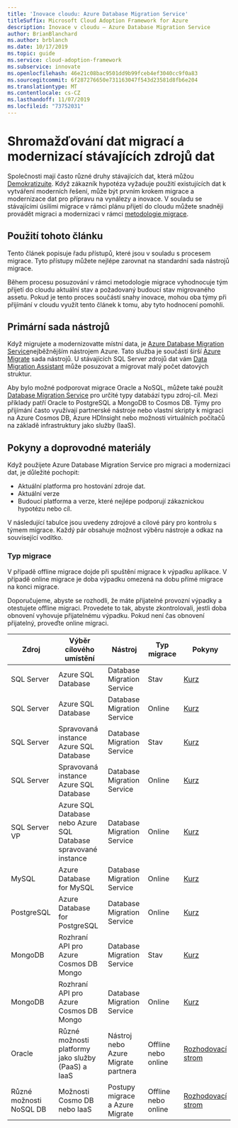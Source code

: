 ```yaml
---
title: 'Inovace cloudu: Azure Database Migration Service'
titleSuffix: Microsoft Cloud Adoption Framework for Azure
description: Inovace v cloudu – Azure Database Migration Service
author: BrianBlanchard
ms.author: brblanch
ms.date: 10/17/2019
ms.topic: guide
ms.service: cloud-adoption-framework
ms.subservice: innovate
ms.openlocfilehash: 46e21c08bac9501dd9b99fceb4ef3040cc9f0a83
ms.sourcegitcommit: 6f287276650e731163047f543d23581d8fb6e204
ms.translationtype: MT
ms.contentlocale: cs-CZ
ms.lasthandoff: 11/07/2019
ms.locfileid: "73752031"
---
```

# <a name="collect-data-through-the-migration-and-modernization-of-existing-data-sources"></a>Shromažďování dat migrací a modernizací stávajících zdrojů dat

Společnosti mají často různé druhy stávajících dat, která můžou [Demokratizujte](../considerations/data.md). Když zákazník hypotéza vyžaduje použití existujících dat k vytváření moderních řešení, může být prvním krokem migrace a modernizace dat pro přípravu na vynálezy a inovace. V souladu se stávajícími úsilími migrace v rámci plánu přijetí do cloudu můžete snadněji provádět migraci a modernizaci v rámci [metodologie migrace](../../migrate/index.md).

## <a name="use-of-this-article"></a>Použití tohoto článku

Tento článek popisuje řadu přístupů, které jsou v souladu s procesem migrace. Tyto přístupy můžete nejlépe zarovnat na standardní sada nástrojů migrace.

Během procesu posuzování v rámci metodologie migrace vyhodnocuje tým přijetí do cloudu aktuální stav a požadovaný budoucí stav migrovaného assetu. Pokud je tento proces součástí snahy inovace, mohou oba týmy při přijímání v cloudu využít tento článek k tomu, aby tyto hodnocení pomohli.

## <a name="primary-toolset"></a>Primární sada nástrojů

Když migrujete a modernizovatte místní data, je [Azure Database Migration Service](https://docs.microsoft.com/azure/dms)nejběžnějším nástrojem Azure. Tato služba je součástí širší [Azure Migrate](https://docs.microsoft.com/azure/migrate/migrate-services-overview) sada nástrojů. U stávajících SQL Server zdrojů dat vám [Data Migration Assistant](https://docs.microsoft.com/sql/dma/dma-overview) může posuzovat a migrovat malý počet datových struktur.

Aby bylo možné podporovat migrace Oracle a NoSQL, můžete také použít [Database Migration Service](https://docs.microsoft.com/azure/dms) pro určité typy databází typu zdroj-cíl. Mezi příklady patří Oracle to PostgreSQL a MongoDB to Cosmos DB. Týmy pro přijímání často využívají partnerské nástroje nebo vlastní skripty k migraci na Azure Cosmos DB, Azure HDInsight nebo možnosti virtuálních počítačů na základě infrastruktury jako služby (IaaS).

## <a name="considerations-and-guidance"></a>Pokyny a doprovodné materiály

Když použijete Azure Database Migration Service pro migraci a modernizaci dat, je důležité pochopit:

- Aktuální platforma pro hostování zdroje dat.
- Aktuální verze
- Budoucí platforma a verze, které nejlépe podporují zákaznickou hypotézu nebo cíl.

V následující tabulce jsou uvedeny zdrojové a cílové páry pro kontrolu s týmem migrace. Každý pár obsahuje možnost výběru nástroje a odkaz na související vodítko.

### <a name="migration-type"></a>Typ migrace

V případě offline migrace dojde při spuštění migrace k výpadku aplikace. V případě online migrace je doba výpadku omezená na dobu přímé migrace na konci migrace.

Doporučujeme, abyste se rozhodli, že máte přijatelné provozní výpadky a otestujete offline migraci. Provedete to tak, abyste zkontrolovali, jestli doba obnovení vyhovuje přijatelnému výpadku. Pokud není čas obnovení přijatelný, proveďte online migraci.

|Zdroj  |Výběr cílového umístění  |Nástroj  |Typ migrace  |Pokyny  |
|---------|---------|---------|---------|---------|
|SQL Server|Azure SQL Database|Database Migration Service|Stav|[Kurz](https://docs.microsoft.com/azure/dms/tutorial-sql-server-to-azure-sql)|
|SQL Server|Azure SQL Database|Database Migration Service|Online|[Kurz](https://docs.microsoft.com/azure/dms/tutorial-sql-server-azure-sql-online)|
|SQL Server|Spravovaná instance Azure SQL Database|Database Migration Service|Stav|[Kurz](https://docs.microsoft.com/azure/dms/tutorial-sql-server-to-managed-instance)|
|SQL Server|Spravovaná instance Azure SQL Database|Database Migration Service|Online|[Kurz](https://docs.microsoft.com/azure/dms/tutorial-sql-server-managed-instance-online)|
|SQL Server VP|Azure SQL Database nebo Azure SQL Database spravované instance|Database Migration Service|Online|[Kurz](https://docs.microsoft.com/azure/dms/tutorial-rds-sql-server-azure-sql-and-managed-instance-online)|
|MySQL|Azure Database for MySQL|Database Migration Service|Online|[Kurz](https://docs.microsoft.com/azure/dms/tutorial-mysql-azure-mysql-online)|
|PostgreSQL|Azure Database for PostgreSQL|Database Migration Service|Online|[Kurz](https://docs.microsoft.com/azure/dms/tutorial-postgresql-azure-postgresql-online)|
|MongoDB|Rozhraní API pro Azure Cosmos DB Mongo|Database Migration Service|Stav|[Kurz](https://docs.microsoft.com/azure/dms/tutorial-mongodb-cosmos-db)|
|MongoDB|Rozhraní API pro Azure Cosmos DB Mongo|Database Migration Service|Online|[Kurz](https://docs.microsoft.com/azure/dms/tutorial-mongodb-cosmos-db-online)|
|Oracle|Různé možnosti platformy jako služby (PaaS) a IaaS|Nástroj nebo Azure Migrate partnera|Offline nebo online|[Rozhodovací strom](../../migrate/expanded-scope/data-oracle-migration.md)|
|Různé možnosti NoSQL DB|Možnosti Cosmo DB nebo IaaS|Postupy migrace a Azure Migrate|Offline nebo online|[Rozhodovací strom](../../migrate/expanded-scope/data-no-sql-migration.md)|
